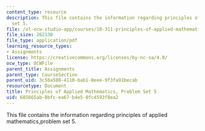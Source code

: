 ```yaml
---
content_type: resource
description: This file contains the information regarding principles of applied mathematics,problem
  set 5.
file: /ol-ocw-studio-app/courses/18-311-principles-of-applied-mathematics-spring-2014/685665ab8bfcea67b4e50fc4593f8ea2_MIT18_311S14_ProblemSet5.pdf
file_size: 262138
file_type: application/pdf
learning_resource_types:
- Assignments
license: https://creativecommons.org/licenses/by-nc-sa/4.0/
ocw_type: OCWFile
parent_title: Assignments
parent_type: CourseSection
parent_uid: 3c56a580-4110-bab1-8eee-9f3fa91becab
resourcetype: Document
title: Principles of Applied Mathematics, Problem Set 5
uid: 685665ab-8bfc-ea67-b4e5-0fc4593f8ea2
---
```

This file contains the information regarding principles of applied mathematics,problem set 5.